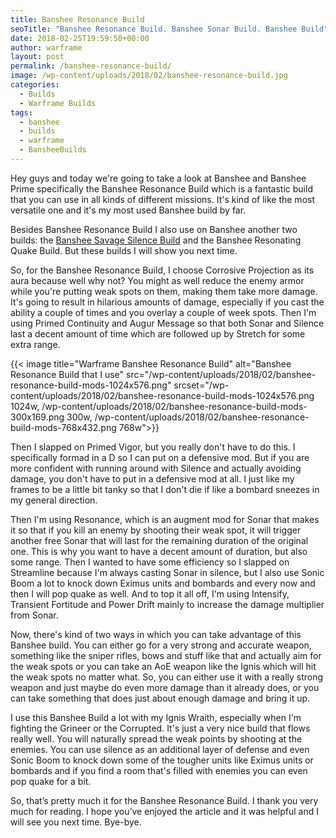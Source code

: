 ```yaml
---
title: Banshee Resonance Build
seoTitle: "Banshee Resonance Build. Banshee Sonar Build. Banshee Build"
date: 2018-02-25T19:59:50+00:00
author: warframe
layout: post
permalink: /banshee-resonance-build/
image: /wp-content/uploads/2018/02/banshee-resonance-build.jpg
categories:
  - Builds
  - Warframe Builds
tags:
  - banshee
  - builds
  - warframe
  - BansheeBuilds
---
```

Hey guys and today we're going to take a look at Banshee and Banshee Prime specifically the Banshee Resonance Build which is a fantastic build that you can use in all kinds of different missions. It's kind of like the most versatile one and it's my most used Banshee build by far.<!--more-->

Besides Banshee Resonance Build I also use on Banshee another two builds: the [Banshee Savage Silence Build](https://warframeblog.com/banshee-savage-silence-build/) and the Banshee Resonating Quake Build. But these builds I will show you next time.

So, for the Banshee Resonance Build, I choose Corrosive Projection as its aura because well why not? You might as well reduce the enemy armor while you're putting weak spots on them, making them take more damage. It's going to result in hilarious amounts of damage, especially if you cast the ability a couple of times and you overlay a couple of week spots. Then I'm using Primed Continuity and Augur Message so that both Sonar and Silence last a decent amount of time which are followed up by Stretch for some extra range.

{{< image title="Warframe Banshee Resonance Build" alt="Banshee Resonance Build that I use" src="/wp-content/uploads/2018/02/banshee-resonance-build-mods-1024x576.png" srcset="/wp-content/uploads/2018/02/banshee-resonance-build-mods-1024x576.png 1024w, /wp-content/uploads/2018/02/banshee-resonance-build-mods-300x169.png 300w, /wp-content/uploads/2018/02/banshee-resonance-build-mods-768x432.png 768w">}}

Then I slapped on Primed Vigor, but you really don't have to do this. I specifically formad in a D so I can put on a defensive mod. But if you are more confident with running around with Silence and actually avoiding damage, you don't have to put in a defensive mod at all. I just like my frames to be a little bit tanky so that I don't die if like a bombard sneezes in my general direction.

Then I'm using Resonance, which is an augment mod for Sonar that makes it so that if you kill an enemy by shooting their weak spot, it will trigger another free Sonar that will last for the remaining duration of the original one. This is why you want to have a decent amount of duration, but also some range. Then I wanted to have some efficiency so I slapped on Streamline because I'm always casting Sonar in silence, but I also use Sonic Boom a lot to knock down Eximus units and bombards and every now and then I will pop quake as well. And to top it all off, I'm using Intensify, Transient Fortitude and Power Drift mainly to increase the damage multiplier from Sonar.

Now, there's kind of two ways in which you can take advantage of this Banshee build. You can either go for a very strong and accurate weapon, something like the sniper rifles, bows and stuff like that and actually aim for the weak spots or you can take an AoE weapon like the Ignis which will hit the weak spots no matter what. So, you can either use it with a really strong weapon and just maybe do even more damage than it already does, or you can take something that does just about enough damage and bring it up.

I use this Banshee Build a lot with my Ignis Wraith, especially when I'm fighting the Grineer or the Corrupted. It's just a very nice build that flows really well. You will naturally spread the weak points by shooting at the enemies. You can use silence as an additional layer of defense and even Sonic Boom to knock down some of the tougher units like Eximus units or bombards and if you find a room that's filled with enemies you can even pop quake for a bit.

So, that’s pretty much it for the Banshee Resonance Build. I thank you very much for reading. I hope you’ve enjoyed the article and it was helpful and I will see you next time. Bye-bye.